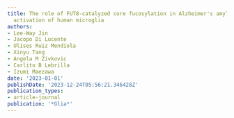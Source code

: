 ```yaml
---
title: The role of FUT8-catalyzed core fucosylation in Alzheimer's amyloid-$β$ oligomer-induced
  activation of human microglia
authors:
- Lee-Way Jin
- Jacopo Di Lucente
- Ulises Ruiz Mendiola
- Xinyu Tang
- Angela M Zivkovic
- Carlito B Lebrilla
- Izumi Maezawa
date: '2023-01-01'
publishDate: '2023-12-24T05:56:21.346428Z'
publication_types:
- article-journal
publication: '*Glia*'
---
```

